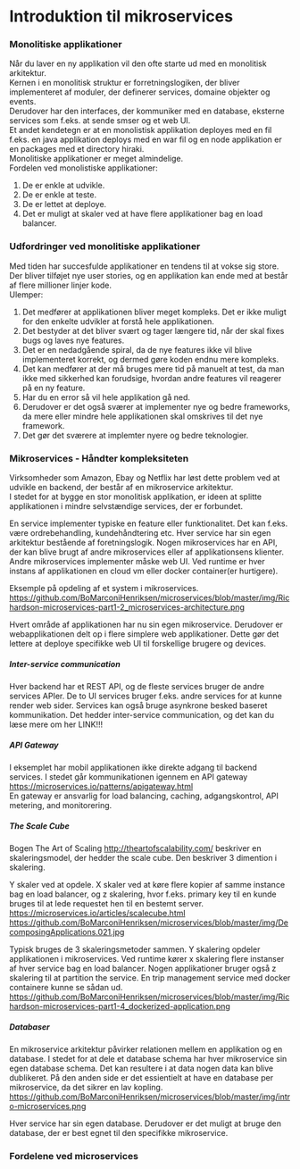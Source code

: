 # Introduktion til mikroservices
### Monolitiske applikationer
Når du laver en ny applikation vil den ofte starte ud med en monolitisk arkitektur.  
Kernen i en monolitisk struktur er forretningslogiken, der bliver implementeret af moduler, der definerer services, domaine objekter og events.  
Derudover har den interfaces, der kommuniker med en database, eksterne services som f.eks. at sende smser og et web UI.  
Et andet kendetegn er at en monolistisk applikation deployes med en fil f.eks. en java applikation deploys med en war fil og en node applikation er en packages med et directory hiraki.  
Monolitiske applikationer er meget almindelige.  
Fordelen ved monolistiske applikationer:  
1. De er enkle at udvikle.  
2. De er enkle at teste.  
3. De er lettet at deploye.  
4. Det er muligt at skaler ved at have flere applikationer bag en load balancer.  

### Udfordringer ved monolitiske applikationer
Med tiden har succesfulde applikationer en tendens til at vokse sig store. Der bliver tilføjet nye user stories, 
og en applikation kan ende med at består af flere millioner linjer kode.  
Ulemper:  
1. Det medfører at applikationen bliver meget kompleks. Det er ikke muligt for den enkelte udvikler at forstå hele applikationen. 
2. Det bestyder at det bliver svært og tager længere tid, når der skal fixes bugs og laves nye features. 
3. Det er en nedadgående spiral, da de nye features ikke vil blive implementeret korrekt, og dermed gøre koden endnu mere kompleks. 
4. Det kan medfører at der må bruges mere tid på manuelt at test, da man ikke med sikkerhed kan forudsige, hvordan andre features vil reagerer på en ny feature. 
5. Har du en error så vil hele applikation gå ned.
6. Derudover er det også sværer at implementer nye og bedre frameworks, da mere eller mindre hele applikationen skal omskrives til det nye framework. 
7. Det gør det sværere at implemter nyere og bedre teknologier.  

### Mikroservices - Håndter kompleksiteten
Virksomheder som Amazon, Ebay og Netflix har løst dette problem ved at udvikle en backend, der består af en mikroservice arkitektur.  
I stedet for at bygge en stor monolitisk applikation, er ideen at splitte applikationen i mindre selvstændige services, der er forbundet.  

En service implementer typiske en feature eller funktionalitet. Det kan f.eks. være ordrebehandling, kundehåndtering etc. Hver service har sin egen arkitektur bestående af foretningslogik. Nogen mikroservices har en API, der kan blive brugt af andre mikroservices eller af applikationsens klienter. Andre mikroservices implementer måske web UI. Ved runtime er hver instans af applikationen en cloud vm eller docker container(er hurtigere).  

Eksemple på opdeling af et system i mikroservices.  
https://github.com/BoMarconiHenriksen/microservices/blob/master/img/Richardson-microservices-part1-2_microservices-architecture.png  

Hvert område af applikationen har nu sin egen mikroservice. Derudover er webapplikationen delt op i flere simplere web applikationer. Dette gør det lettere at deploye specifikke web UI til forskellige brugere og devices.  

##### Inter-service communication
Hver backend har et REST API, og de fleste services bruger de andre services APIer. De to UI services bruger f.eks. andre services for at kunne render web sider. Services kan også bruge asynkrone besked baseret kommunikation. Det hedder inter-service communication, og det kan du læse mere om her LINK!!!   

##### API Gateway
I eksemplet har mobil applikationen ikke direkte adgang til backend services. I stedet går kommunikationen igennem en API gateway https://microservices.io/patterns/apigateway.html  
En gateway er ansvarlig for load balancing, caching, adgangskontrol, API metering, and monitorering.  

##### The Scale Cube
Bogen The Art of Scaling http://theartofscalability.com/ beskriver en skaleringsmodel, der hedder the scale cube. Den beskriver 3 dimention i skalering.  

Y skaler ved at opdele. X skaler ved at køre flere kopier af samme instance bag en load balancer, og z skalering, hvor f.eks. primary key til en kunde bruges til at lede requestet hen til en bestemt server. https://microservices.io/articles/scalecube.html   
https://github.com/BoMarconiHenriksen/microservices/blob/master/img/DecomposingApplications.021.jpg  

Typisk bruges de 3 skaleringsmetoder sammen. Y skalering opdeler applikationen i mikroservices. Ved runtime kører x skalering flere instanser af hver service bag en load balancer. Nogen applikationer bruger også z skalering til at partition the service. En trip management service med docker containere kunne se sådan ud.  
https://github.com/BoMarconiHenriksen/microservices/blob/master/img/Richardson-microservices-part1-4_dockerized-application.png  

##### Databaser
En mikroservice arkitektur påvirker relationen mellem en applikation og en database. I stedet for at dele et database schema har hver mikroservice sin egen database schema. Det kan resultere i at data nogen data kan blive dublikeret. På den anden side er det essientielt at have en database per mikroservice, da det sikrer en lav kopling.  
https://github.com/BoMarconiHenriksen/microservices/blob/master/img/intro-microservices.png  

Hver service har sin egen database. Derudover er det muligt at bruge den database, der er best egnet til den specifikke mikroservice.  

### Fordelene ved microservices




